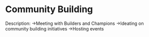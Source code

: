 # Community Building

Description: →Meeting with Builders and Champions 
→Ideating on community building initiatives
→Hosting events